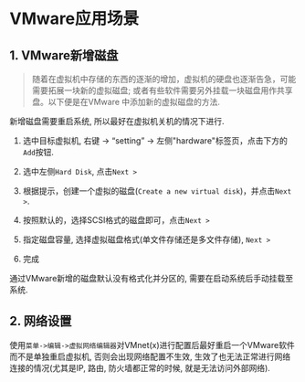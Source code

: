 # VMware应用场景

## 1. VMware新增磁盘

> 随着在虚拟机中存储的东西的逐渐的增加，虚拟机的硬盘也逐渐告急，可能需要拓展一块新的虚拟磁盘; 或者有些软件需要另外挂载一块磁盘用作共享盘。以下便是在VMware 中添加新的虚拟磁盘的方法.

新增磁盘需要重启系统, 所以最好在虚拟机关机的情况下进行.

1. 选中目标虚拟机, 右键 -> “setting” -> 左侧"hardware"标签页，点击下方的`Add`按钮.

2. 选中左侧`Hard Disk`, 点击`Next >`

3. 根据提示，创建一个虚拟的磁盘(`Create a new virtual disk`)，并点击`Next >`.

4. 按照默认的，选择SCSI格式的磁盘即可，点击`Next >`

5. 指定磁盘容量, 选择虚拟磁盘格式(单文件存储还是多文件存储), `Next >`

6. 完成

通过VMware新增的磁盘默认没有格式化并分区的, 需要在启动系统后手动挂载至系统.

## 2. 网络设置

使用`菜单->编辑->虚拟网络编辑器`对VMnet(x)进行配置后最好重启一个VMware软件而不是单独重启虚拟机, 否则会出现网络配置不生效, 生效了也无法正常进行网络连接的情况(尤其是IP, 路由, 防火墙都正常的时候, 就是无法访问外部网络).